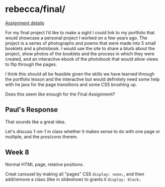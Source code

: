 # rebecca/final/

[Assignment details](/homework/final)

For my final project I’d like to make a sight I could link to my portfolio that would showcase a personal project I worked on a few years ago. The project is a series of photographs and poems that were made into 5 small booklets and a photobook. I would use the site to share a blurb about the project, show photos of the booklets and the process in which they were created, and an interactive ebook of the photobook that would allow views to flip through the pages. 

I think this should all be feasible given the skills we have learned through the portfolio lesson and the interactive but would definitely need some help with he java for the page transitions and some CSS brushing up. 

Does this seem like enough for the Final Assignment? 

## Paul's Response

That sounds like a great idea.

Let's discuss 1-on-1 in class whether it makes sense to do with one page or multiple, and the pros/cons therein.

## Week 8

Normal HTML page, relative positions.

Creat carousel by making all "pages" CSS `display: none;`, and then add/remove a class (like in slideshow) to grants it `display: block;`
